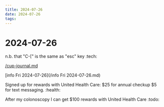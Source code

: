 ```yaml
---
title: 2024-07-26
date: 2024-07-26
tags: 
---
```

# 2024-07-26

n.b. that "C-[" is the same as "esc" key :tech:

[/cup-journal.md](/cup-journal.md)

[info Fri 2024-07-26](/info Fri 2024-07-26.md) 

Signed up for rewards with United Health Care: $25 for annual checkup $5 for text messaging. :health:

After my colonoscopy I can get $100 rewards with United Health Care :todo:

